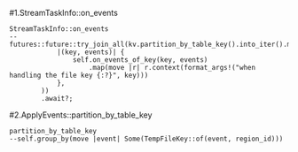 #1.StreamTaskInfo::on_events

```
StreamTaskInfo::on_events
--futures::future::try_join_all(kv.partition_by_table_key().into_iter().map(
            |(key, events)| {
                self.on_events_of_key(key, events)
                    .map(move |r| r.context(format_args!("when handling the file key {:?}", key)))
            },
        ))
        .await?;
```

#2.ApplyEvents::partition_by_table_key

```
partition_by_table_key
--self.group_by(move |event| Some(TempFileKey::of(event, region_id)))
```